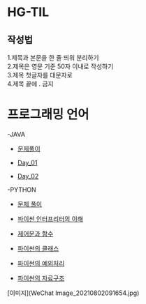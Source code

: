 # HG-TIL

## 작성법

1.제목과 본문을 한 줄 띄워 분리하기   
2.제목은 영문 기준 50자 이내로 작성하기    
3.제목 첫글자를 대문자로   
4.제목 끝에 . 금지   



# 프로그래밍 언어

-JAVA 
 - [문제풀이](https://github.com/JangHyoGwang/TIL/blob/main/Java/%EB%AC%B8%EC%A0%9C%ED%92%80%EC%9D%B4.md)
 
 - [Day_01](https://github.com/JangHyoGwang/TIL/blob/main/Java/Day_01.md)   
 
 - [Day_02](https://github.com/JangHyoGwang/TIL/blob/main/Java/Day_02.md)   
      

-PYTHON   
- [문제 풀이](https://github.com/JangHyoGwang/TIL/blob/main/Python/%EB%AC%B8%EC%A0%9C%ED%92%80%EC%9D%B4.md)
 
- [파이썬 인터프리터의 이해](https://github.com/JangHyoGwang/TIL/blob/main/%ED%8C%8C%EC%9D%B4%EC%8D%AC%20%EC%9D%B8%ED%84%B0%ED%94%84%EB%A6%AC%ED%84%B0.ipynb)   

- [제어문과 함수](https://github.com/JangHyoGwang/TIL/blob/main/%EC%A0%9C%EC%96%B4%EB%AC%B8%EA%B3%BC%20%ED%95%A8%EC%88%98.ipynb)    

- [파이썬의 클래스](https://github.com/JangHyoGwang/TIL/blob/main/%ED%8C%8C%EC%9D%B4%EC%8D%AC%EC%9D%98%20%ED%81%B4%EB%9E%98%EC%8A%A4.ipynb)   

- [파이썬의 예외처리](https://github.com/JangHyoGwang/TIL/blob/main/%ED%8C%8C%EC%9D%B4%EC%8D%AC%EC%9D%98%20%EC%98%88%EC%99%B8%EC%B2%98%EB%A6%AC.ipynb)   

- [파이썬의 자료구조](https://github.com/JangHyoGwang/TIL/blob/main/Python/%ED%8C%8C%EC%9D%B4%EC%8D%AC%EC%9D%98%20%EC%9E%90%EB%A3%8C%EA%B5%AC%EC%A1%B0.ipynb)   

[이미지](WeChat Image_20210802091654.jpg)
